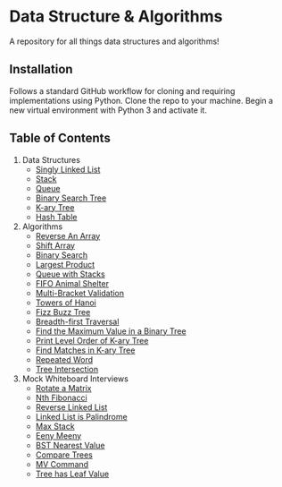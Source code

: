 # Data Structure & Algorithms
A repository for all things data structures and algorithms!

## Installation
Follows a standard GitHub workflow for cloning and requiring implementations using Python.
Clone the repo to your machine. Begin a new virtual environment with Python 3 and activate it.

## Table of Contents
1. Data Structures
    - [Singly Linked List](./data_structures/linked-list)
    - [Stack](./data_structures/stack)
    - [Queue](./data_structures/queue)
    - [Binary Search Tree](./data_structures/binary_search_tree)
    - [K-ary Tree](./data_structures/k_tree)
    - [Hash Table](./data_structures/hash_table)
2. Algorithms
    - [Reverse An Array](./challenges/reverse-an-array)
    - [Shift Array](./challenges/shift-array)
    - [Binary Search](./challenges/binary-search)
    - [Largest Product](./challenges/largest-product)
    - [Queue with Stacks](./challenges/queue_with_stacks)
    - [FIFO Animal Shelter](./challenges/fifo-animal-shelter)
    - [Multi-Bracket Validation](./challenges/multi_bracket_validation)
    - [Towers of Hanoi](./challenges/towers_of_hanoi)
    - [Fizz Buzz Tree](./challenges/fizzbuzz-tree)
    - [Breadth-first Traversal](./challenges/breadth-first-traversal)
    - [Find the Maximum Value in a Binary Tree](./challenges/find-maximum-value-binary-tree)
    - [Print Level Order of K-ary Tree](./challenges/print-level-order)
    - [Find Matches in K-ary Tree](./challenges/find_matches)
    - [Repeated Word](./challenges/repeated_word)
    - [Tree Intersection](./challenges/tree_intersection)
3. Mock Whiteboard Interviews
    - [Rotate a Matrix](./interviews/matrix-rotate)
    - [Nth Fibonacci](./interviews/fibonacci-n)
    - [Reverse Linked List](./interviews/reverse-LL)
    - [Linked List is Palindrome](./interviews/is_palindrome)
    - [Max Stack](./interviews/max-stack)
    - [Eeny Meeny](./interviews/eenmy-meany)
    - [BST Nearest Value](./interviews/BST-nearest-val)
    - [Compare Trees](./interviews/compare-trees)
    - [MV Command](./interviews/mv_command)
    - [Tree has Leaf Value](./interviews/tree_leaf_value)
